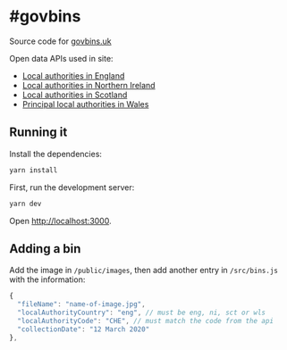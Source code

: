 # #govbins

Source code for [govbins.uk](http://govbins.uk/)

Open data APIs used in site:

- [Local authorities in England](https://www.registers.service.gov.uk/registers/local-authority-eng)
- [Local authorities in Northern Ireland](https://www.registers.service.gov.uk/registers/local-authority-nir)
- [Local authorities in Scotland](https://www.registers.service.gov.uk/registers/local-authority-sct)
- [Principal local authorities in Wales](https://www.registers.service.gov.uk/registers/principal-local-authority)

## Running it

Install the dependencies:

```bash
yarn install
```

First, run the development server:

```bash
yarn dev
```

Open [http://localhost:3000](http://localhost:3000).

## Adding a bin

Add the image in `/public/images`, then add another entry in `/src/bins.js` with the information:

```javascript
{
  "fileName": "name-of-image.jpg",
  "localAuthorityCountry": "eng", // must be eng, ni, sct or wls
  "localAuthorityCode": "CHE", // must match the code from the api
  "collectionDate": "12 March 2020"
},
```
